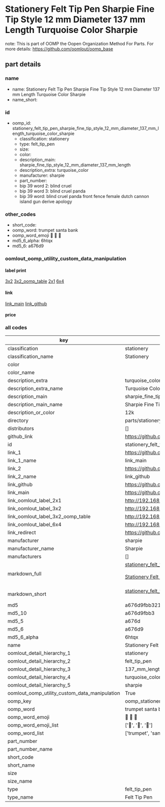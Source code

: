 # Stationery Felt Tip Pen Sharpie Fine Tip Style 12 mm Diameter 137 mm Length Turquoise Color Sharpie  

note: This is part of OOMP the Oopen Organization Method For Parts. For more details: https://github.com/oomlout/oomp_base

##  part details
  







### name
* name: Stationery Felt Tip Pen Sharpie Fine Tip Style 12 mm Diameter 137 mm Length Turquoise Color Sharpie
* name_short: 
### id
* oomp_id: stationery_felt_tip_pen_sharpie_fine_tip_style_12_mm_diameter_137_mm_length_turquoise_color_sharpie
  * classification: stationery
  * type: felt_tip_pen
  * size: 
  * color: 
  * description_main: sharpie_fine_tip_style_12_mm_diameter_137_mm_length
  * description_extra: turquoise_color
  * manufacturer: sharpie
  * part_number: 
  * bip 39 word 2: blind cruel
  * bip 39 word 3: blind cruel panda
  * bip 39 word: blind cruel panda front fence female dutch cannon island gun derive apology

### other_codes
* short_code: 
* oomp_word: trumpet santa bank
* oomp_word_emoji :trumpet: :santa: :bank:
* md5_6_alpha: 6htqx
* md5_6: a676d9






### oomlout_oomp_utility_custom_data_manipulation
#### label print
[3x2](http://192.168.1.245:1112/?label=oomp%206htqx)
[3x2_oomp_table](http://192.168.1.108:1112/?label=oomp%206htqx)
[2x1](http://192.168.1.242:1112/?label=oomp%206htqx)
[6x4](http://192.168.1.55:1112/?label=oomp%206htqx)    

#### link

[link_main](https://github.com/oomlout/oomlout_oomp_version_1_messy/tree/main/parts/stationery_felt_tip_pen_sharpie_fine_tip_style_12_mm_diameter_137_mm_length_turquoise_color_sharpie) [link_github](https://github.com/oomlout/oomlout_oomp_version_1_messy/tree/main/parts/stationery_felt_tip_pen_sharpie_fine_tip_style_12_mm_diameter_137_mm_length_turquoise_color_sharpie)                             

#### price







### all codes 
| key | value |  
| --- | --- |  
| classification | stationery |  
| classification_name | Stationery |  
| color |  |  
| color_name |  |  
| description_extra | turquoise_color |  
| description_extra_name | Turquoise Color |  
| description_main | sharpie_fine_tip_style_12_mm_diameter_137_mm_length |  
| description_main_name | Sharpie Fine Tip Style 12 mm Diameter 137 mm Length |  
| description_or_color | 12k |  
| directory | parts/stationery_felt_tip_pen_sharpie_fine_tip_style_12_mm_diameter_137_mm_length_turquoise_color_sharpie |  
| distributors | [] |  
| github_link | https://github.com/oomlout/oomlout_oomp_part_src/tree/main/parts/stationery_felt_tip_pen_sharpie_fine_tip_style_12_mm_diameter_137_mm_length_turquoise_color_sharpie |  
| id | stationery_felt_tip_pen_sharpie_fine_tip_style_12_mm_diameter_137_mm_length_turquoise_color_sharpie |  
| link_1 | https://github.com/oomlout/oomlout_oomp_version_1_messy/tree/main/parts/stationery_felt_tip_pen_sharpie_fine_tip_style_12_mm_diameter_137_mm_length_turquoise_color_sharpie |  
| link_1_name | link_main |  
| link_2 | https://github.com/oomlout/oomlout_oomp_version_1_messy/tree/main/parts/stationery_felt_tip_pen_sharpie_fine_tip_style_12_mm_diameter_137_mm_length_turquoise_color_sharpie |  
| link_2_name | link_github |  
| link_github | https://github.com/oomlout/oomlout_oomp_version_1_messy/tree/main/parts/stationery_felt_tip_pen_sharpie_fine_tip_style_12_mm_diameter_137_mm_length_turquoise_color_sharpie |  
| link_main | https://github.com/oomlout/oomlout_oomp_version_1_messy/tree/main/parts/stationery_felt_tip_pen_sharpie_fine_tip_style_12_mm_diameter_137_mm_length_turquoise_color_sharpie |  
| link_oomlout_label_2x1 | http://192.168.1.242:1112/?label=oomp%206htqx |  
| link_oomlout_label_3x2 | http://192.168.1.245:1112/?label=oomp%206htqx |  
| link_oomlout_label_3x2_oomp_table | http://192.168.1.108:1112/?label=oomp%206htqx |  
| link_oomlout_label_6x4 | http://192.168.1.55:1112/?label=oomp%206htqx |  
| link_redirect | https://github.com/oomlout/oomlout_oomp_version_1_messy/tree/main/parts/stationery_felt_tip_pen_sharpie_fine_tip_style_12_mm_diameter_137_mm_length_turquoise_color_sharpie |  
| manufacturer | sharpie |  
| manufacturer_name | Sharpie |  
| manufacturers | [] |  
| markdown_full | [stationery_felt_tip_pen_sharpie_fine_tip_style_12_mm_diameter_137_mm_length_turquoise_color_sharpie](none)<br>[](none)<br>[Stationery Felt Tip Pen Sharpie Fine Tip Style 12 Mm Diameter 137 Mm Length Turquoise Color Sharpie](none)<br><br> |  
| markdown_short | [stationery_felt_tip_pen_sharpie_fine_tip_style_12_mm_diameter_137_mm_length_turquoise_color_sharpie](none)<br><br> |  
| md5 | a676d9fbb321688d53aa85d53ecd20be |  
| md5_10 | a676d9fbb3 |  
| md5_5 | a676d |  
| md5_6 | a676d9 |  
| md5_6_alpha | 6htqx |  
| name | Stationery Felt Tip Pen Sharpie Fine Tip Style 12 mm Diameter 137 mm Length Turquoise Color Sharpie |  
| oomlout_detail_hierarchy_1 | stationery |  
| oomlout_detail_hierarchy_2 | felt_tip_pen |  
| oomlout_detail_hierarchy_3 | 137_mm_length |  
| oomlout_detail_hierarchy_4 | turquoise_color |  
| oomlout_detail_hierarchy_5 | sharpie |  
| oomlout_oomp_utility_custom_data_manipulation | True |  
| oomp_key | oomp_stationery_felt_tip_pen_sharpie_fine_tip_style_12_mm_diameter_137_mm_length_turquoise_color_sharpie |  
| oomp_word | trumpet santa bank |  
| oomp_word_emoji | :trumpet: :santa: :bank: |  
| oomp_word_emoji_list | [':trumpet:', ':santa:', ':bank:'] |  
| oomp_word_list | ['trumpet', 'santa', 'bank'] |  
| part_number |  |  
| part_number_name |  |  
| short_code |  |  
| short_name |  |  
| size |  |  
| size_name |  |  
| type | felt_tip_pen |  
| type_name | Felt Tip Pen |  
